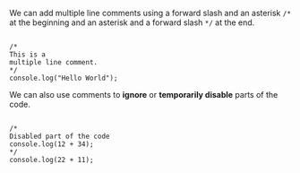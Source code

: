 We can add multiple line comments
using a forward slash
and
an asterisk `/*` at the beginning
and
an asterisk
and
a forward slash `*/` at the end.

<codeblock language="javascript" type="lesson">
<code>
/*
This is a
multiple line comment.
*/
console.log("Hello World");
</code>
</codeblock>

We can also use comments
to **ignore**
or
**temporarily disable**
parts of the code.

<codeblock language="javascript" type="lesson">
<code>
/*
Disabled part of the code
console.log(12 + 34);
*/
console.log(22 + 11);
</code>
</codeblock>